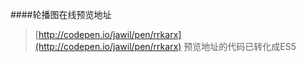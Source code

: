 ####轮播图在线预览地址
>[http://codepen.io/jawil/pen/rrkarx](http://codepen.io/jawil/pen/rrkarx)
>预览地址的代码已转化成ES5
